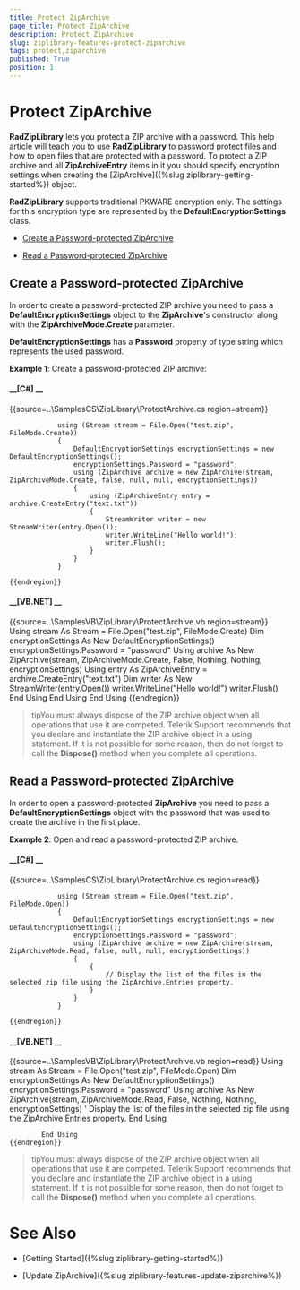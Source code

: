 ```yaml
---
title: Protect ZipArchive
page_title: Protect ZipArchive
description: Protect ZipArchive
slug: ziplibrary-features-protect-ziparchive
tags: protect,ziparchive
published: True
position: 1
---
```


# Protect ZipArchive



__RadZipLibrary__ lets you protect a ZIP archive with a password. This help article will teach you to use 
        __RadZipLibrary__ to password protect files and how to open files that are protected with a password. To protect a ZIP archive 
        and all __ZipArchiveEntry__ items in it you should specify encryption settings when creating 
        the [ZipArchive]({%slug ziplibrary-getting-started%}) object.
      

__RadZipLibrary__ supports traditional PKWARE encryption only. The settings for this encryption type are represented by 
        the __DefaultEncryptionSettings__ class.
      

* [Create a Password-protected ZipArchive](#create-a-password-protected-ziparchive)

* [Read a Password-protected ZipArchive](#read-a-password-protected-ziparchive)

## Create a Password-protected ZipArchive

In order to create a password-protected ZIP archive you need to pass a __DefaultEncryptionSettings__ object to the 
          __ZipArchive__'s constructor along with the __ZipArchiveMode.Create__ parameter.
        

__DefaultEncryptionSettings__ has a __Password__ property of type string which represents the used password.
        

__Example 1__: Create a password-protected ZIP archive:
        

#### __[C#] __

{{source=..\SamplesCS\ZipLibrary\ProtectArchive.cs region=stream}}
	            
	            using (Stream stream = File.Open("test.zip", FileMode.Create))
	            {
	                DefaultEncryptionSettings encryptionSettings = new DefaultEncryptionSettings();
	                encryptionSettings.Password = "password";
	                using (ZipArchive archive = new ZipArchive(stream, ZipArchiveMode.Create, false, null, null, encryptionSettings))
	                {
	                    using (ZipArchiveEntry entry = archive.CreateEntry("text.txt"))
	                    {
	                        StreamWriter writer = new StreamWriter(entry.Open());
	                        writer.WriteLine("Hello world!");
	                        writer.Flush();
	                    }
	                }
	            }
	            
	{{endregion}}



#### __[VB.NET] __

{{source=..\SamplesVB\ZipLibrary\ProtectArchive.vb region=stream}}
	        Using stream As Stream = File.Open("test.zip", FileMode.Create)
	            Dim encryptionSettings As New DefaultEncryptionSettings()
	            encryptionSettings.Password = "password"
	            Using archive As New ZipArchive(stream, ZipArchiveMode.Create, False, Nothing, Nothing, encryptionSettings)
	                Using entry As ZipArchiveEntry = archive.CreateEntry("text.txt")
	                    Dim writer As New StreamWriter(entry.Open())
	                    writer.WriteLine("Hello world!")
	                    writer.Flush()
	                End Using
	            End Using
	        End Using
	{{endregion}}



>tipYou must always dispose of the ZIP archive object when all operations that use it are competed. Telerik Support recommends that you declare and 
            instantiate the ZIP archive object in a using statement. If it is not possible for some reason, then do not forget to call the 
            __Dispose()__ method when you complete all operations.
          

## Read a Password-protected ZipArchive

In order to open a password-protected __ZipArchive__ you need to pass a __DefaultEncryptionSettings__ 
          object with the password that was used to create the archive in the first place.
        

__Example 2__: Open and read a password-protected ZIP archive.
        

#### __[C#] __

{{source=..\SamplesCS\ZipLibrary\ProtectArchive.cs region=read}}
	                
	            using (Stream stream = File.Open("test.zip", FileMode.Open))
	            {
	                DefaultEncryptionSettings encryptionSettings = new DefaultEncryptionSettings();
	                encryptionSettings.Password = "password";
	                using (ZipArchive archive = new ZipArchive(stream, ZipArchiveMode.Read, false, null, null, encryptionSettings))
	                {
	                    {
	                        // Display the list of the files in the selected zip file using the ZipArchive.Entries property. 
	                    }
	                }
	            }
	
	{{endregion}}



#### __[VB.NET] __

{{source=..\SamplesVB\ZipLibrary\ProtectArchive.vb region=read}}
	        Using stream As Stream = File.Open("test.zip", FileMode.Open)
	            Dim encryptionSettings As New DefaultEncryptionSettings()
	            encryptionSettings.Password = "password"
	            Using archive As New ZipArchive(stream, ZipArchiveMode.Read, False, Nothing, Nothing, encryptionSettings)
	                ' Display the list of the files in the selected zip file using the ZipArchive.Entries property. 
	            End Using
	
	        End Using
	{{endregion}}



>tipYou must always dispose of the ZIP archive object when all operations that use it are competed. Telerik Support recommends that you declare and 
            instantiate the ZIP archive object in a using statement. If it is not possible for some reason, then do not forget to call the 
            __Dispose()__ method when you complete all operations.
          

# See Also

 * [Getting Started]({%slug ziplibrary-getting-started%})

 * [Update ZipArchive]({%slug ziplibrary-features-update-ziparchive%})
